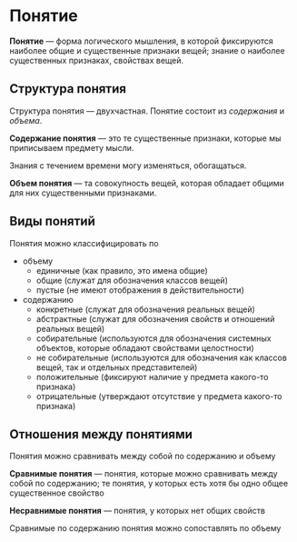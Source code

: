 # Понятие

**Понятие** — форма логического мышления, в которой фиксируются наиболее общие и существенные признаки вещей; знание о наиболее существенных признаках, свойствах вещей.

## Структура понятия

Структура понятия — двухчастная. Понятие состоит из _содержания_ и _объема_.

**Содержание понятия** — это те существенные признаки, которые мы приписываем предмету мысли.

Знания с течением времени могу изменяться, обогащаться.

**Объем понятия** — та совокупность вещей, которая обладает общими для них существенными признаками.

## Виды понятий

Понятия можно классифицировать по
- объему
  - единичные (как правило, это имена общие)
  - общие (служат для обозначения классов вещей)
  - пустые (не имеют отображения в действительности)
- содержанию
  - конкретные (служат для обозначения реальных вещей)
  - абстрактные (служат для обозначения свойств и отношений реальных вещей)
  - собирательные (используются для обозначения системных объектов, которые обладают свойствами целостности)
  - не собирательные (используются для обозначения как классов вещей, так и отдельных представителей)
  - положительные (фиксируют наличие у предмета какого-то признака)
  - отрицательные (утверждают отсутствие у предмета какого-то признака)

## Отношения между понятиями

Понятия можно сравнивать между собой по содержанию и объему

**Сравнимые понятия** — понятия, которые можно сравнивать между собой по содержанию; те понятия, у которых есть хотя бы одно общее существенное свойство

**Несравнимые понятия** — понятия, у которых нет общих свойств

Сравнимые по содержанию понятия можно сопоставлять по объему


